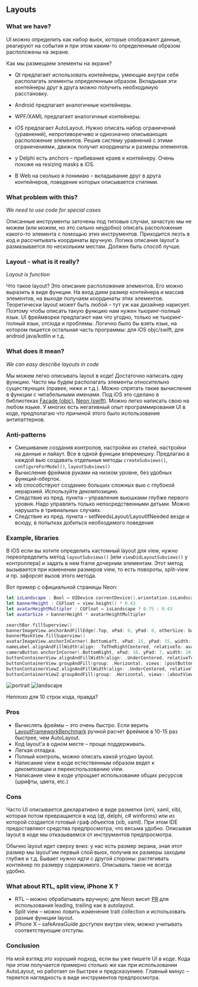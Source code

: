 ## Layouts


### What we have?

UI можно определить как набор вьюх, которые отображают данные, реагируют на события и при этом каким-то определенным образом расположены на экране.

Как мы размещаем элементы на экране?
* Qt предлагает использовать контейнеры, умеющие внутри себя располагать элементы определенным образом. Вкладывая эти контейнеры друг в друга можно получить необходимую расстановку.

* Android предлагает аналогичные контейнеры.

* WPF/XAML предлагает аналогичные контейнеры.

* iOS предлагает AutoLayout. Нужно описать набор ограничений (уравнений), непротиворечиво и однозначно описывающих расположение элементов. Решив систему уравнений с этими ограничениями, движок получит координаты и размеры элементов.

* у Delphi есть anchors – прибивание краев к контейнеру. Очень похоже на resizing masks в iOS.

* В Web на сколько я понимаю – вкладывание друг в друга контейнеров, поведение которых описывается стилями.


### What problem with this?

_We need to use code for special cases_

Описанные инструменты заточены под типовые случаи, зачастую мы не можем (или можем, но это сильно неудобно) описать расположение какого-то элемента с помощью этих инструментов. Приходится лезть в код и рассчитывать координаты вручную. Логика описания layout'а размазывается по нескольким местам.
Должен быть способ лучше.


### Layout - what is it really?

_Layout is function_

Что такое layout? Это описание расположения элементов. Его можно выразить в виде функции.
На вход даем размер контейнера и массив элементов, на выходе получаем координаты этих элементов.
Теоретически layout может быть любой – тут уж как дизайнер нарисует. Поэтому чтобы описать такую функцию нам нужен тьюринг-полный язык. UI фреймворки предлагают нам что угодно, только не тьюринг-полный язык, отсюда и проблемы. Логично было бы взять язык, на котором пишется остальная часть программы: для iOS objc/swift, для android java/kotlin и т.д.


### What does it mean?

_We can easy describe layouts in code_

Мы можем легко описывать layout в коде! Достаточно написать одну функцию. Часто мы будем располагать элементы относительно существующих (правее, ниже и т.д.). Можно спрятать такие вычисления в функции с читабельными именами. Под iOS это сделано в библиотеках [Facade (objc)](https://github.com/mamaral/Facade), [Neon (swift)](https://github.com/mamaral/Neon). Можно легко написать свою на любом языке. У многих есть негативный опыт программирования UI в коде, предполагаю что причиной этого было использование антипаттернов.


### Anti-patterns

* Смешивание создания контролов, настройки их стилей, настройки на данные и лайаут. Все в одной функции вперемешку. Предлагаю в каждой вью создавать отдельные методы `createSubviews()`, `configureForModel()`, `layoutSubviews()`
* Вычисление фреймов руками на низком уровне, без удобных функций-оберток.
* xib способствуют созданию больших сложных вью с глубокой иерархией. Используйте декомпозицию.
* Следствие из пред. пункта – управление вьюшками глубже первого уровня. Надо управлять только непосредственными детьми. Можно нарушать в тривиальных случаях.
* Следствие из пред. пункта – setNeedsLayout/LayoutIfNeeded везде и всюду, в попытках добиться необходимого поведения


### Example, libraries

В iOS если вы хотите определить кастомный layout для view, нужно переопределить метод `layoutSubviews()` (или `viewDidLayoutSubviews()` у контроллера) и задать в нем frame дочерним элементам. Этот метод вызывается при изменении размеров view, то есть повороты, split-view и пр. зафорсят вызов этого метода. 

Вот пример с официальной страницы Neon:

```swift
let isLandscape : Bool = UIDevice.currentDevice().orientation.isLandscape.boolValue
let bannerHeight : CGFloat = view.height() * 0.43
let avatarHeightMultipler : CGFloat = isLandscape ? 0.75 : 0.43
let avatarSize = bannerHeight * avatarHeightMultipler

searchBar.fillSuperview()
bannerImageView.anchorAndFillEdge(.Top, xPad: 0, yPad: 0, otherSize: bannerHeight)
bannerMaskView.fillSuperview()
avatarImageView.anchorInCorner(.BottomLeft, xPad: 15, yPad: 15, width: avatarSize, height: avatarSize)
nameLabel.alignAndFillWidth(align: .ToTheRightCentered, relativeTo: avatarImageView, padding: 15, height: 120)
cameraButton.anchorInCorner(.BottomRight, xPad: 10, yPad: 7, width: 28, height: 28)
buttonContainerView.alignAndFillWidth(align: .UnderCentered, relativeTo: bannerImageView, padding: 0, height: 62)
buttonContainerView.groupAndFill(group: .Horizontal, views: [postButton, updateInfoButton, activityLogButton, moreButton], padding: 10)
buttonContainerView2.alignAndFillWidth(align: .UnderCentered, relativeTo: buttonContainerView, padding: 0, height: 128)
buttonContainerView2.groupAndFill(group: .Horizontal, views: [aboutView, photosView, friendsView], padding: 10)
```

![portrait](https://github.com/mamaral/Neon/raw/master/Screenshots/portrait.png)
![landscape](https://github.com/mamaral/Neon/raw/master/Screenshots/landscape.png)

Неплохо для 10 строк кода, правда?


### Pros

* Вычислять фреймы – это очень быстро. Если верить [LayoutFrameworkBenchmark](https://github.com/lucdion/LayoutFrameworkBenchmark) ручной расчет фреймов в 10-15 раз быстрее, чем AutoLayout.
* Код layout'а в одном месте – проще поддерживать.
* Легкая отладка.
* Полный контроль, можно описать какой угодно layout.
* Написание view в коде естественным образом ведет к декомпозиции и переиспользованию view.
* Написание view в коде упрощает использование общих ресурсов (шрифты, цвета, etc.)


### Cons

Часто UI описывается декларативно в виде разметки (xml, xaml, xib), которая потом превращается в код (qt, delphi, c# winforms) или из которой создается готовый граф объектов (xib, xaml). При этом IDE предоставляют средства предпросмотра, что весьма удобно.
Описывая layout в коде мы отказываемся от инструментов предпросмотра.

Обычно layout идет сверху вниз: у нас есть размер экрана, зная этот размер мы layout'им первый слой вьюх, получив их размеры заходим глубже и т.д. Бывает нужно идти с другой стороны: растягивать контейнер по размеру содержимого. Описывать такое не всегда удобно.


### What about RTL, split view, iPhone X ?

* RTL – можно обрабатывать вручную; для Neon висит [PR](https://github.com/mamaral/Neon/pull/56) для использования leading, trailing как в autolayout.
* Split view – можно ловить изменение trait collection и использовать разные функции layout.
* iPhone X – safeAreaGuide доступен внутри view, можно учитывать соответствующие отступы.


### Conclusion

На мой взгляд это хороший подход, если вы уже пишете UI в коде. Кода при этом получается примерно столько же как при использовании AutoLayout, но работает он быстрее и предсказуемее.
Главный минус – теряется наглядность в виде инструментов предпросмотра.


